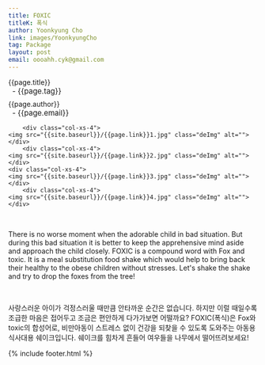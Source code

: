 ```yaml
---
title: FOXIC
titleK: 폭식
author: Yoonkyung Cho
link: images/YoonkyungCho
tag: Package
layout: post
email: oooahh.cyk@gmail.com
---	
```


<div class="container">

<div class="deDep">
{{page.title}}<br>
<p style="font-size:15px; margin:0px; padding:0px 0px 0px 8px; margin:0px 0px 8px 0px;">- {{page.tag}}</p>
{{page.author}}<br>
<p style="font-size:15px; margin:0px; padding:0px 0px 0px 8px;">- {{page.email}}</p>
</div>


<div class="row" class="imgcolor">
	
		<div class="col-xs-4">
	<img src="{{site.baseurl}}/{{page.link}}1.jpg" class="deImg" alt=""></div>
		<div class="col-xs-4">
	<img src="{{site.baseurl}}/{{page.link}}2.jpg" class="deImg" alt=""></div>
	<div class="col-xs-4">
	<img src="{{site.baseurl}}/{{page.link}}3.jpg" class="deImg" alt=""></div>
		<div class="col-xs-4">
	<img src="{{site.baseurl}}/{{page.link}}4.jpg" class="deImg" alt=""></div>
	
</div>
<br>

<div class="det lato">



There is no worse moment when the adorable child in bad situation. But during this bad situation it is better to keep the apprehensive mind aside and approach the child closely. 
FOXIC is a compound word with Fox and toxic. It is a meal substitution food shake which would help to bring back their healthy to the obese children without stresses. Let's shake the shake and try to drop the foxes from the tree!



</div>

<br>

<div class="noto">

사랑스러운 아이가 걱정스러울 때만큼 안타까운 순간은 없습니다. 하지만 이럴 때일수록 조급한 마음은 접어두고 조금은 편안하게 다가가보면 어떨까요?
FOXIC(폭식)은 Fox와 toxic의 합성어로, 비만아동이 스트레스 없이 건강을 되찾을 수 있도록 도와주는 아동용 식사대용 쉐이크입니다. 쉐이크를 힘차게 흔들어 여우들을 나무에서 떨어뜨려보세요!


</div>
 {% include footer.html %}